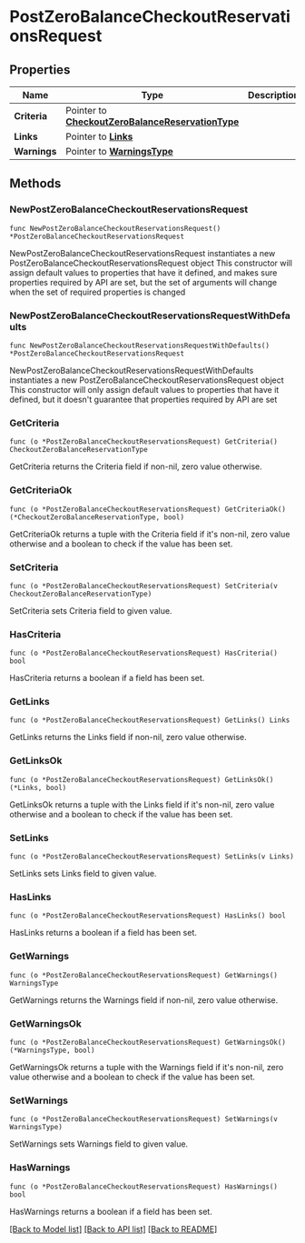 # PostZeroBalanceCheckoutReservationsRequest

## Properties

Name | Type | Description | Notes
------------ | ------------- | ------------- | -------------
**Criteria** | Pointer to [**CheckoutZeroBalanceReservationType**](CheckoutZeroBalanceReservationType.md) |  | [optional] 
**Links** | Pointer to [**Links**](Links.md) |  | [optional] 
**Warnings** | Pointer to [**WarningsType**](WarningsType.md) |  | [optional] 

## Methods

### NewPostZeroBalanceCheckoutReservationsRequest

`func NewPostZeroBalanceCheckoutReservationsRequest() *PostZeroBalanceCheckoutReservationsRequest`

NewPostZeroBalanceCheckoutReservationsRequest instantiates a new PostZeroBalanceCheckoutReservationsRequest object
This constructor will assign default values to properties that have it defined,
and makes sure properties required by API are set, but the set of arguments
will change when the set of required properties is changed

### NewPostZeroBalanceCheckoutReservationsRequestWithDefaults

`func NewPostZeroBalanceCheckoutReservationsRequestWithDefaults() *PostZeroBalanceCheckoutReservationsRequest`

NewPostZeroBalanceCheckoutReservationsRequestWithDefaults instantiates a new PostZeroBalanceCheckoutReservationsRequest object
This constructor will only assign default values to properties that have it defined,
but it doesn't guarantee that properties required by API are set

### GetCriteria

`func (o *PostZeroBalanceCheckoutReservationsRequest) GetCriteria() CheckoutZeroBalanceReservationType`

GetCriteria returns the Criteria field if non-nil, zero value otherwise.

### GetCriteriaOk

`func (o *PostZeroBalanceCheckoutReservationsRequest) GetCriteriaOk() (*CheckoutZeroBalanceReservationType, bool)`

GetCriteriaOk returns a tuple with the Criteria field if it's non-nil, zero value otherwise
and a boolean to check if the value has been set.

### SetCriteria

`func (o *PostZeroBalanceCheckoutReservationsRequest) SetCriteria(v CheckoutZeroBalanceReservationType)`

SetCriteria sets Criteria field to given value.

### HasCriteria

`func (o *PostZeroBalanceCheckoutReservationsRequest) HasCriteria() bool`

HasCriteria returns a boolean if a field has been set.

### GetLinks

`func (o *PostZeroBalanceCheckoutReservationsRequest) GetLinks() Links`

GetLinks returns the Links field if non-nil, zero value otherwise.

### GetLinksOk

`func (o *PostZeroBalanceCheckoutReservationsRequest) GetLinksOk() (*Links, bool)`

GetLinksOk returns a tuple with the Links field if it's non-nil, zero value otherwise
and a boolean to check if the value has been set.

### SetLinks

`func (o *PostZeroBalanceCheckoutReservationsRequest) SetLinks(v Links)`

SetLinks sets Links field to given value.

### HasLinks

`func (o *PostZeroBalanceCheckoutReservationsRequest) HasLinks() bool`

HasLinks returns a boolean if a field has been set.

### GetWarnings

`func (o *PostZeroBalanceCheckoutReservationsRequest) GetWarnings() WarningsType`

GetWarnings returns the Warnings field if non-nil, zero value otherwise.

### GetWarningsOk

`func (o *PostZeroBalanceCheckoutReservationsRequest) GetWarningsOk() (*WarningsType, bool)`

GetWarningsOk returns a tuple with the Warnings field if it's non-nil, zero value otherwise
and a boolean to check if the value has been set.

### SetWarnings

`func (o *PostZeroBalanceCheckoutReservationsRequest) SetWarnings(v WarningsType)`

SetWarnings sets Warnings field to given value.

### HasWarnings

`func (o *PostZeroBalanceCheckoutReservationsRequest) HasWarnings() bool`

HasWarnings returns a boolean if a field has been set.


[[Back to Model list]](../README.md#documentation-for-models) [[Back to API list]](../README.md#documentation-for-api-endpoints) [[Back to README]](../README.md)


